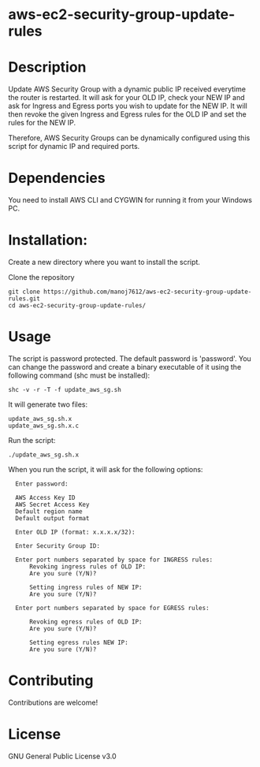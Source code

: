 # aws-ec2-security-group-update-rules
# Description

Update AWS Security Group with a dynamic public IP received everytime the router is restarted. It will ask for your OLD IP, check your NEW IP and ask for Ingress and Egress ports you wish to update for the NEW IP. It will then revoke the given Ingress and Egress rules for the OLD IP and set the rules for the NEW IP.  

Therefore, AWS Security Groups can be dynamically configured using this script for dynamic IP and required ports.  

# Dependencies

You need to install AWS CLI and CYGWIN for running it from your Windows PC.

# Installation:

Create a new directory where you want to install the script.

Clone the repository 
```
git clone https://github.com/manoj7612/aws-ec2-security-group-update-rules.git
cd aws-ec2-security-group-update-rules/

```

# Usage
 
The script is password protected.  The default password is 'password'.  You can change the password and create a binary executable of it using the following command (shc must be installed):
```
shc -v -r -T -f update_aws_sg.sh
``` 
It will generate two files:
```
update_aws_sg.sh.x
update_aws_sg.sh.x.c
```



Run the script:
```
./update_aws_sg.sh.x
```
When you run the script, it will ask for the following options:

```  
  Enter password:
  
  AWS Access Key ID
  AWS Secret Access Key
  Default region name
  Default output format
  
  Enter OLD IP (format: x.x.x.x/32):
  
  Enter Security Group ID:
  
  Enter port numbers separated by space for INGRESS rules:
	  Revoking ingress rules of OLD IP: 
	  Are you sure (Y/N)?

	  Setting ingress rules of NEW IP:
	  Are you sure (Y/N)?

  Enter port numbers separated by space for EGRESS rules:
  
	  Revoking egress rules of OLD IP: 
	  Are you sure (Y/N)?

	  Setting egress rules NEW IP: 
	  Are you sure (Y/N)?
```

# Contributing

Contributions are welcome!

# License

GNU General Public License v3.0
